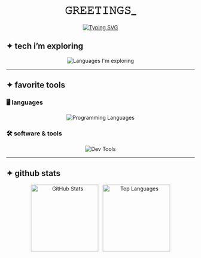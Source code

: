 <!-- centered welcome header -->
<div align="center">

# 𝙶𝚁𝙴𝙴𝚃𝙸𝙽𝙶𝚂_

[![Typing SVG](https://readme-typing-svg.herokuapp.com?font=Fira+Code&duration=3000&pause=1000&color=6C63FF&center=true&vCenter=true&width=900&lines=Learning+Backend+in+Public;1.+Software+Development;2.+Automation+%26+Scripting;3.+Python+%7C+JS+%7C+TS)](https://git.io/typing-svg)

</div>

## ✦ tech i’m exploring

<div align="center">

<img src="https://skillicons.dev/icons?i=python,ts,js" alt="Languages I'm exploring" />

</div>

---

## ✦ favorite tools

### 🖥️ languages

<div align="center">

<img src="https://skillicons.dev/icons?i=cpp,js,html,css,python,flutter" alt="Programming Languages" />

</div>

### 🛠️ software & tools

<div align="center">

<img src="https://skillicons.dev/icons?i=vscode,ubuntu,git,gitlab" alt="Dev Tools" />

</div>

---

## ✦ github stats

<div align="center">

<p>
  <img src="https://github-readme-stats.vercel.app/api?username=ABuljko&show_icons=true&title_color=6C63FF&icon_color=6C63FF&bg_color=00000000&border_color=6C63FF33&text_color=A29BFE&hide_border=false&border_radius=15" alt="GitHub Stats" height="180"/>
  &nbsp;
  <img src="https://github-readme-stats.vercel.app/api/top-langs/?username=ABuljko&layout=compact&hide=Jupyter%20Notebook&bg_color=00000000&border_color=6C63FF33&title_color=6C63FF&text_color=A29BFE&hide_border=false&border_radius=15" alt="Top Languages" height="180"/>
</p>

</div>
